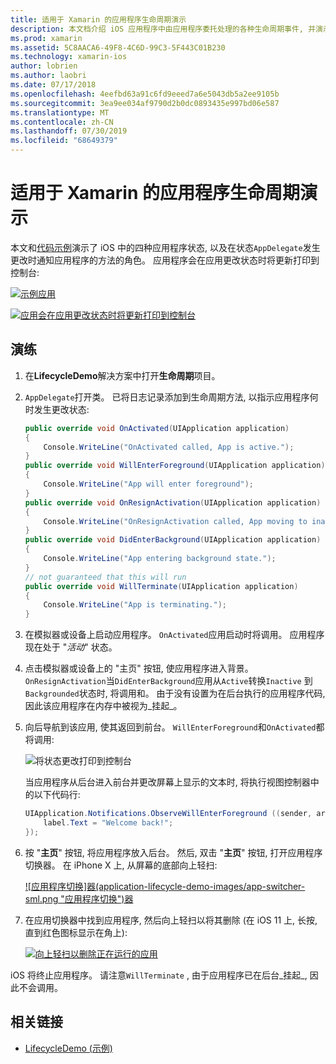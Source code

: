 ```yaml
---
title: 适用于 Xamarin 的应用程序生命周期演示
description: 本文档介绍 iOS 应用程序中由应用程序委托处理的各种生命周期事件, 并演示如何处理这些事件。
ms.prod: xamarin
ms.assetid: 5C8AACA6-49F8-4C6D-99C3-5F443C01B230
ms.technology: xamarin-ios
author: lobrien
ms.author: laobri
ms.date: 07/17/2018
ms.openlocfilehash: 4eefbd63a91c6fd9eeed7a6e5043db5a2ee9105b
ms.sourcegitcommit: 3ea9ee034af9790d2b0dc0893435e997bd06e587
ms.translationtype: MT
ms.contentlocale: zh-CN
ms.lasthandoff: 07/30/2019
ms.locfileid: "68649379"
---
```

# <a name="application-lifecycle-demo-for-xamarinios"></a>适用于 Xamarin 的应用程序生命周期演示

本文和[代码示例](https://docs.microsoft.com/samples/xamarin/ios-samples/lifecycledemo)演示了 iOS 中的四种应用程序状态, 以及在状态`AppDelegate`发生更改时通知应用程序的方法的角色。 应用程序会在应用更改状态时将更新打印到控制台:

[![](application-lifecycle-demo-images/image3-sml.png "示例应用")](application-lifecycle-demo-images/image3.png#lightbox)

[![](application-lifecycle-demo-images/image4.png "应用会在应用更改状态时将更新打印到控制台")](application-lifecycle-demo-images/image4.png#lightbox)

## <a name="walkthrough"></a>演练

1. 在**LifecycleDemo**解决方案中打开**生命周期**项目。
1. `AppDelegate`打开类。 已将日志记录添加到生命周期方法, 以指示应用程序何时发生更改状态:

    ```csharp
    public override void OnActivated(UIApplication application)
    {
        Console.WriteLine("OnActivated called, App is active.");
    }
    public override void WillEnterForeground(UIApplication application)
    {
        Console.WriteLine("App will enter foreground");
    }
    public override void OnResignActivation(UIApplication application)
    {
        Console.WriteLine("OnResignActivation called, App moving to inactive state.");
    }
    public override void DidEnterBackground(UIApplication application)
    {
        Console.WriteLine("App entering background state.");
    }
    // not guaranteed that this will run
    public override void WillTerminate(UIApplication application)
    {
        Console.WriteLine("App is terminating.");
    }
    ```

1. 在模拟器或设备上启动应用程序。 `OnActivated`应用启动时将调用。 应用程序现在处于 "_活动_" 状态。
1. 点击模拟器或设备上的 "主页" 按钮, 使应用程序进入背景。 `OnResignActivation`当`DidEnterBackground`应用从`Active`转换`Inactive` 到`Backgrounded`状态时, 将调用和。 由于没有设置为在后台执行的应用程序代码, 因此该应用程序在内存中被视为_挂起_。
1. 向后导航到该应用, 使其返回到前台。 `WillEnterForeground`和`OnActivated`都将调用:

    ![](application-lifecycle-demo-images/image4.png "将状态更改打印到控制台")

    当应用程序从后台进入前台并更改屏幕上显示的文本时, 将执行视图控制器中的以下代码行:

    ```csharp
    UIApplication.Notifications.ObserveWillEnterForeground ((sender, args) => {
        label.Text = "Welcome back!";
    });
    ```

1. 按 "**主页**" 按钮, 将应用程序放入后台。 然后, 双击 "**主页**" 按钮, 打开应用程序切换器。 在 iPhone X 上, 从屏幕的底部向上轻扫:

    [![应用程序切换]器(application-lifecycle-demo-images/app-switcher-sml.png "应用程序切换")器](application-lifecycle-demo-images/app-switcher.png#lightbox)
  
1. 在应用切换器中找到应用程序, 然后向上轻扫以将其删除 (在 iOS 11 上, 长按, 直到红色图标显示在角上):

    [![向上轻扫以删除正在运行的应用](application-lifecycle-demo-images/app-switcher-swipe-sml.png "向上轻扫以删除正在运行的应用")](application-lifecycle-demo-images/app-switcher-swipe.png#lightbox)

iOS 将终止应用程序。 请注意`WillTerminate` , 由于应用程序已在后台_挂起_, 因此不会调用。

## <a name="related-links"></a>相关链接

- [LifecycleDemo (示例)](https://docs.microsoft.com/samples/xamarin/ios-samples/lifecycledemo)
